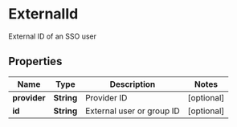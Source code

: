 

# ExternalId

External ID of an SSO user

## Properties

| Name | Type | Description | Notes |
|------------ | ------------- | ------------- | -------------|
|**provider** | **String** | Provider ID |  [optional] |
|**id** | **String** | External user or group ID |  [optional] |




